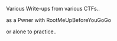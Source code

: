 Various Write-ups from various CTFs..

as a Pwner with RootMeUpBeforeYouGoGo

or alone to practice..


